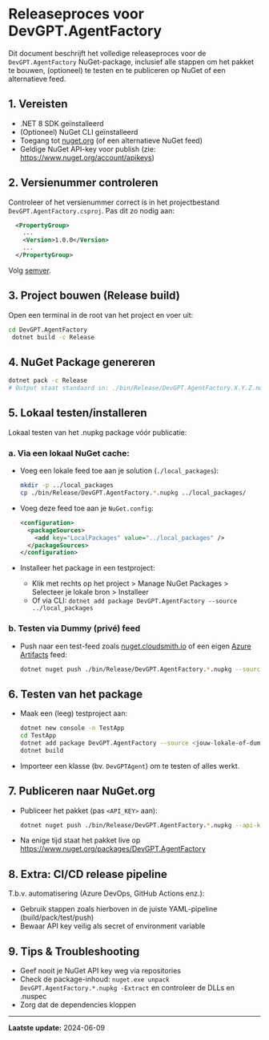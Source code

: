 # Releaseproces voor DevGPT.AgentFactory

Dit document beschrijft het volledige releaseproces voor de `DevGPT.AgentFactory` NuGet-package, inclusief alle stappen om het pakket te bouwen, (optioneel) te testen en te publiceren op NuGet of een alternatieve feed.

## 1. Vereisten
- .NET 8 SDK geïnstalleerd
- (Optioneel) NuGet CLI geïnstalleerd
- Toegang tot [nuget.org](https://www.nuget.org) (of een alternatieve NuGet feed)
- Geldige NuGet API-key voor publish (zie: https://www.nuget.org/account/apikeys)

## 2. Versienummer controleren

Controleer of het versienummer correct is in het projectbestand `DevGPT.AgentFactory.csproj`. Pas dit zo nodig aan:

```xml
  <PropertyGroup>
    ...
    <Version>1.0.0</Version>
    ...
  </PropertyGroup>
```

Volg [semver](https://semver.org/).

## 3. Project bouwen (Release build)

Open een terminal in de root van het project en voer uit:

```sh
cd DevGPT.AgentFactory
 dotnet build -c Release
```

## 4. NuGet Package genereren

```sh
dotnet pack -c Release
# Output staat standaard in: ./bin/Release/DevGPT.AgentFactory.X.Y.Z.nupkg
```

## 5. Lokaal testen/installeren

Lokaal testen van het .nupkg package vóór publicatie:

### a. Via een lokaal NuGet cache:

- Voeg een lokale feed toe aan je solution (`./local_packages`):

    ```sh
    mkdir -p ../local_packages
    cp ./bin/Release/DevGPT.AgentFactory.*.nupkg ../local_packages/
    ```

- Voeg deze feed toe aan je `NuGet.config`:

    ```xml
    <configuration>
      <packageSources>
        <add key="LocalPackages" value="../local_packages" />
      </packageSources>
    </configuration>
    ```

- Installeer het package in een testproject:
    - Klik met rechts op het project > Manage NuGet Packages > Selecteer je lokale bron > Installeer
    - Of via CLI: `dotnet add package DevGPT.AgentFactory --source ../local_packages`

### b. Testen via Dummy (privé) feed

- Push naar een test-feed zoals [nuget.cloudsmith.io](https://cloudsmith.io/) of een eigen [Azure Artifacts](https://dev.azure.com/) feed:

    ```sh
    dotnet nuget push ./bin/Release/DevGPT.AgentFactory.*.nupkg --source <URL-naar-je-feed> --api-key <API_KEY>
    ```

## 6. Testen van het package

- Maak een (leeg) testproject aan:
    ```sh
    dotnet new console -n TestApp
    cd TestApp
    dotnet add package DevGPT.AgentFactory --source <jouw-lokale-of-dummy-feed>
    dotnet build
    ```
- Importeer een klasse (bv. `DevGPTAgent`) om te testen of alles werkt.

## 7. Publiceren naar NuGet.org

- Publiceer het pakket (pas `<API_KEY>` aan):

    ```sh
    dotnet nuget push ./bin/Release/DevGPT.AgentFactory.*.nupkg --api-key <API_KEY> --source https://api.nuget.org/v3/index.json
    ```

- Na enige tijd staat het pakket live op https://www.nuget.org/packages/DevGPT.AgentFactory

## 8. Extra: CI/CD release pipeline
T.b.v. automatisering (Azure DevOps, GitHub Actions enz.):
- Gebruik stappen zoals hierboven in de juiste YAML-pipeline (build/pack/test/push)
- Bewaar API key veilig als secret of environment variable

## 9. Tips & Troubleshooting
- Geef nooit je NuGet API key weg via repositories
- Check de package-inhoud: `nuget.exe unpack DevGPT.AgentFactory.*.nupkg -Extract` en controleer de DLLs en .nuspec
- Zorg dat de dependencies kloppen

---

**Laatste update:** 2024-06-09
